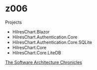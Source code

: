 # z006

Projects
- HilresChart.Blazor
- HilresChart.Authentication.Core
- HilresChart.Authentication.Core.SQLite
- HilresChart.Core
- HilresChart.Core.LiteDB

[The Software Architecture Chronicles](https://herbertograca.com/2017/07/03/the-software-architecture-chronicles/) 
